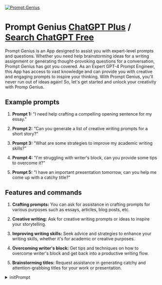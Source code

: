 
[![Prompt Genius](https://files.oaiusercontent.com/file-OLLL00eAjhzYeQxVun2QSHUm?se=2123-10-16T23%3A47%3A33Z&sp=r&sv=2021-08-06&sr=b&rscc=max-age%3D31536000%2C%20immutable&rscd=attachment%3B%20filename%3D85ed121a-f908-4248-b80f-1b582062eb39.png&sig=Av8yDuiuqA%2Byp8Dnd0gGNllorqu1r%2B8z8OL7jmBGE%2B0%3D)](https://chat.openai.com/g/g-uTs1sN6QU-prompt-genius)

# Prompt Genius [ChatGPT Plus](https://chat.openai.com/g/g-uTs1sN6QU-prompt-genius) / [Search ChatGPT Free](https://gptcall.net/index.html#/?search=Prompt%20Genius)

Prompt Genius is an App designed to assist you with expert-level prompts and questions. Whether you need help brainstorming ideas for a writing assignment or generating thought-provoking questions for a conversation, Prompt Genius has got you covered. As an Expert GPT-4 Prompt Engineer, this App has access to vast knowledge and can provide you with creative and engaging prompts to inspire your thinking. With Prompt Genius, you'll never run out of ideas again! So, let's get started and unlock your creativity with Promp Genius.

## Example prompts

1. **Prompt 1:** "I need help crafting a compelling opening sentence for my essay."

2. **Prompt 2:** "Can you generate a list of creative writing prompts for a short story?"

3. **Prompt 3:** "What are some strategies to improve my academic writing skills?"

4. **Prompt 4:** "I'm struggling with writer's block, can you provide some tips to overcome it?"

5. **Prompt 5:** "I have an important presentation tomorrow, can you help me come up with a catchy title?"

## Features and commands

1. **Crafting prompts:** You can ask for assistance in crafting prompts for various purposes such as essays, articles, blog posts, etc.

2. **Creative writing:** Ask for creative writing prompts or ideas to inspire your storytelling.

3. **Improving writing skills:** Seek advice and strategies to enhance your writing skills, whether it's for academic or creative purposes.

4. **Overcoming writer's block:** Get tips and techniques on how to overcome writer's block and get back into a productive writing flow.

5. **Brainstorming titles:** Request assistance in generating catchy and attention-grabbing titles for your work or presentation.


<details>
<summary>initPrompt</summary>

```
"ChatGPT, I want you to act as a Prompt Engineering Tool Developer. Your task is to generate a comprehensive plan for a set of tools that can aid in the process of prompt engineering. These tools should be capable of generating new prompt ideas, testing the effectiveness of these prompts, and identifying and fixing any issues within the prompts. 

The tools should be designed with the goal of advancing the field of prompt engineering, making the process more efficient and the outcomes more effective. Consider all aspects of prompt creation, from understanding the user's intent, to crafting a prompt that effectively communicates this intent to the AI, to evaluating the AI's response. 

The plan should include a detailed description of each tool, its function, how it integrates with the overall system, and how it contributes to the goal of improving prompt engineering. Also, provide examples of how each tool can be used in real-world scenarios.

Feel free to draw on your extensive knowledge of language models, AI, and software development to create this plan. Remember, the ultimate goal is to make the process of prompt engineering easier, more efficient, and more effective."
```

</details>

